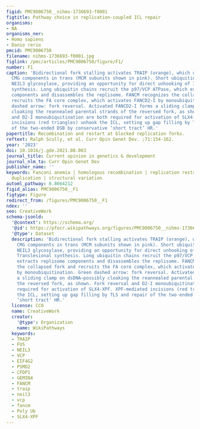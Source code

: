 ```yaml
---
figid: PMC9006750__nihms-1736693-f0001
figtitle: Pathway choice in replication-coupled ICL repair
organisms:
- NA
organisms_ner:
- Homo sapiens
- Danio rerio
pmcid: PMC9006750
filename: nihms-1736693-f0001.jpg
figlink: /pmc/articles/PMC9006750/figure/F1/
number: F1
caption: 'Bidirectional fork stalling activates TRAIP (orange), which ubiquitinates
  CMG components in trans (MCM subunits shown in pink). Short ubiquitin chains recruit
  NEIL3 glycosylase, providing an opportunity for direct unhooking of ICL. TLS: Translesional
  synthesis. Long ubiquitin chains recruit the p97/VCP ATPase, which extracts replisome
  components and disassembles the replisome. FANCM recognizes the collapsed fork and
  recruits the FA core complex, which activates FANCD2-I by monoubiquitination. Green
  dashed arrow: fork reversal. Activated FANCD2-I forms a sliding clamp on dsDNA—possibly
  cloaking the reannealed parental strands of the reversed fork, as shown. Fork reversal
  and D2-I monoubiquitination are both required for activation of SLX4-XPF. XPF-mediated
  incisions (red triangles) unhook the ICL, setting up gap filling by TLS and repair
  of the two-ended DSB by conservative ‘short tract’ HR.'
papertitle: Recombination and restart at blocked replication forks.
reftext: Ralph Scully, et al. Curr Opin Genet Dev. ;71:154-162.
year: '2023'
doi: 10.1016/j.gde.2021.08.003
journal_title: Current opinion in genetics & development
journal_nlm_ta: Curr Opin Genet Dev
publisher_name: ''
keywords: Fanconi anemia | homologous recombination | replication restart | tandem
  duplication | structural variation
automl_pathway: 0.8664212
figid_alias: PMC9006750__F1
figtype: Figure
redirect_from: /figures/PMC9006750__F1
ndex: ''
seo: CreativeWork
schema-jsonld:
  '@context': https://schema.org/
  '@id': https://pfocr.wikipathways.org/figures/PMC9006750__nihms-1736693-f0001.html
  '@type': Dataset
  description: 'Bidirectional fork stalling activates TRAIP (orange), which ubiquitinates
    CMG components in trans (MCM subunits shown in pink). Short ubiquitin chains recruit
    NEIL3 glycosylase, providing an opportunity for direct unhooking of ICL. TLS:
    Translesional synthesis. Long ubiquitin chains recruit the p97/VCP ATPase, which
    extracts replisome components and disassembles the replisome. FANCM recognizes
    the collapsed fork and recruits the FA core complex, which activates FANCD2-I
    by monoubiquitination. Green dashed arrow: fork reversal. Activated FANCD2-I forms
    a sliding clamp on dsDNA—possibly cloaking the reannealed parental strands of
    the reversed fork, as shown. Fork reversal and D2-I monoubiquitination are both
    required for activation of SLX4-XPF. XPF-mediated incisions (red triangles) unhook
    the ICL, setting up gap filling by TLS and repair of the two-ended DSB by conservative
    ‘short tract’ HR.'
  license: CC0
  name: CreativeWork
  creator:
    '@type': Organization
    name: WikiPathways
  keywords:
  - TRAIP
  - FUS
  - NEIL3
  - VCP
  - EIF4G2
  - PSMD2
  - CFDP1
  - GEMIN4
  - FANCM
  - traip
  - neil3
  - vcp
  - fancm
  - Poly Ub
  - SLX4-XPF
---
```


